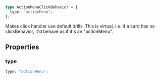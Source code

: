 ```ts
type ActionMenuClickBehavior = {
  type: "actionMenu";
};
```

Makes click handler use default drills.
This is virtual, i.e. if a card has no clickBehavior,
it'd behave as if it's an "actionMenu".

## Properties

### type

```ts
type: "actionMenu";
```
